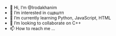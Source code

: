 - 👋 Hi, I’m @Irodakhanim
- 👀 I’m interested in сщвштп
- 🌱 I’m currently learning Python, JavaScript, HTML
- 💞️ I’m looking to collaborate on C++
- 📫 How to reach me ...

<!---
Irodakhanim/Irodakhanim is a ✨ special ✨ repository because its `README.md` (this file) appears on your GitHub profile.
You can click the Preview link to take a look at your changes.
--->
